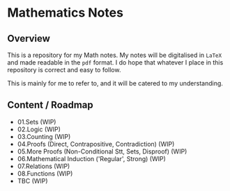 # Mathematics Notes

## Overview

This is a repository for my Math notes. My notes will be digitalised in `LaTeX` and made readable in the `pdf` format. I do hope that whatever I place in this repository is correct and easy to follow.

This is mainly for me to refer to, and it will be catered to my understanding.

## Content / Roadmap

- 01.Sets (WIP)
- 02.Logic (WIP)
- 03.Counting (WIP)
- 04.Proofs (Direct, Contrapositive, Contradiction) (WIP)
- 05.More Proofs (Non-Conditional Stt, Sets, Disproof) (WIP)
- 06.Mathematical Induction ('Regular', Strong) (WIP)
- 07.Relations (WIP)
- 08.Functions (WIP)
- TBC (WIP)
